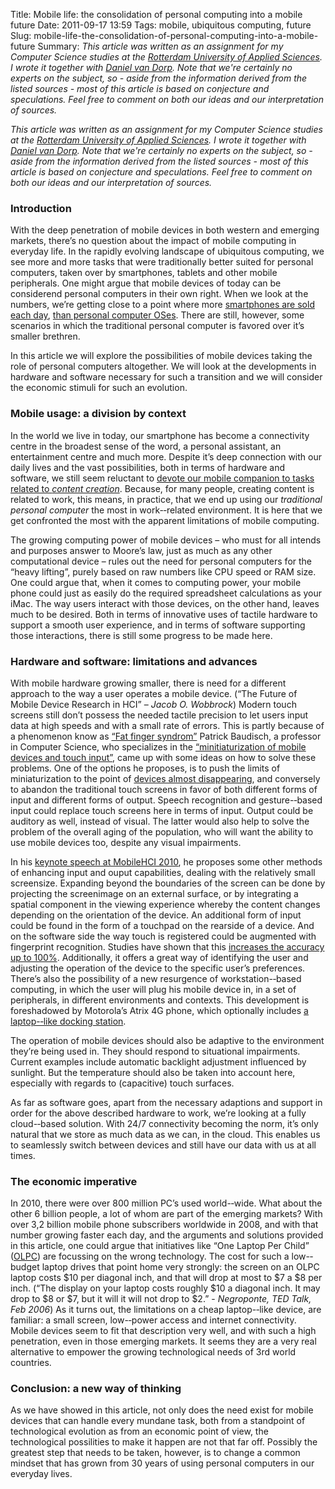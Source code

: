 Title: Mobile life: the consolidation of personal computing into a mobile future
Date: 2011-09-17 13:59
Tags: mobile, ubiquitous computing, future
Slug: mobile-life-the-consolidation-of-personal-computing-into-a-mobile-future
Summary: _This article was written as an assignment for my Computer Science studies at the [Rotterdam University of Applied Sciences](http://hogeschoolrotterdam.nl/international-students/rotterdam-university "Rotterdam University of Applied Sciences"). I wrote it together with [Daniel van Dorp](http://www.vandorp.biz/ "Daniel"). Note that we're certainly no experts on the subject, so - aside from the information derived from the listed sources - most of this article is based on conjecture and speculations. Feel free to comment on both our ideas and our interpretation of sources._

_This article was written as an assignment for my Computer Science studies at the [Rotterdam University of Applied Sciences](http://hogeschoolrotterdam.nl/international-students/rotterdam-university "Rotterdam University of Applied Sciences"). I wrote it together with [Daniel van Dorp](http://www.vandorp.biz/ "Daniel"). Note that we're certainly no experts on the subject, so - aside from the information derived from the listed sources - most of this article is based on conjecture and speculations. Feel free to comment on both our ideas and our interpretation of sources._

### Introduction
With the deep penetration of mobile devices in both western and emerging markets, there’s no question about the impact of mobile computing in everyday life. In the rapidly evolving landscape of ubiquitous computing, we see more and more tasks that were traditionally better suited for personal computers, taken over by smartphones, tablets and other mobile peripherals. One might argue that mobile devices of today can be considerend personal computers in their own right. When we look at the numbers, we’re getting close to a point where more [smartphones are sold each day](http://tech.fortune.cnn.com/2010/08/11/the-­‐great-­‐game-­‐mobile-­‐devices-­‐overtaking-­‐pcs/ "The numbers don't lie: Mobile devices overtaking PCs"), [than personal computer OSes](http://betanews.com/2011/02/09/the-­‐pc-­‐era-­‐is-­‐over/ "The PC era is over"). There are still, however, some scenarios in which the traditional personal computer is favored over it’s smaller brethren.

In this article we will explore the possibilities of mobile devices taking the role of personal computers altogether. We will look at the developments in hardware and software necessary for such a transition and we will consider the economic stimuli for such an evolution.

### Mobile usage: a division by context
In the world we live in today, our smartphone has become a connectivity centre in the broadest sense of the word, a personal assistant, an entertainment centre and much more. Despite it’s deep connection with our daily lives and the vast possibilities, both in terms of hardware and software, we still seem reluctant to [devote our mobile companion to tasks related to _content creation_](http://www.pcworld.com/article/219389/will_the_smartphone_replace_the_pc.html "Will the Smartphone Replace the PC?"). Because, for many people, creating content is related to work, this means, in practice, that we end up using our _traditional personal computer_ the most in work-­‐related environment. It is here that we get confronted the most with the apparent limitations of mobile computing.

The growing computing power of mobile devices – who must for all intends and purposes answer to Moore’s law, just as much as any other computational device – rules out the need for personal computers for the “heavy lifting”, purely based on raw numbers like CPU speed or RAM size. One could argue that, when it comes to computing power, your mobile phone could just as easily do the required spreadsheet calculations as your iMac.
The way users interact with those devices, on the other hand, leaves much to be desired. Both in terms of innovative uses of tactile hardware to support a smooth user experience, and in terms of software supporting those interactions, there is still some progress to be made here.

### Hardware and software: limitations and advances
With mobile hardware growing smaller, there is need for a different approach to the way a user operates a mobile device. (“The Future of Mobile Device Research in HCI” – _Jacob O. Wobbrock_) Modern touch screens still don’t possess the needed tactile precision to let users input data at high speeds and with a small rate of errors. This is partly because of a phenomenon know as [“Fat finger syndrom”](http://www.patrickbaudisch.com/publications/index.html "My new PC is a Mobile Phone") Patrick Baudisch, a professor in Computer Science, who specializes in the [“minitiaturization of mobile devices and touch input”](http://www.patrickbaudisch.com/biography/index.html "Patrick Baudisch"), came up with some ideas on how to solve these problems. One of the options he proposes, is to push the limits of miniaturization to the point of [devices almost disappearing](http://www.patrickbaudisch.com/publications/index.html "Disappearing Mobile Devices"), and conversely to abandon the traditional touch screens in favor of both different forms of input and different forms of output. Speech recognition and gesture-­‐based input could replace touch screens here in terms of input. Output could be auditory as well, instead of visual. The latter would also help to solve the problem of the overall aging of the population, who will want the ability to use mobile devices too, despite any visual impairments.

In his [keynote speech at MobileHCI 2010](http://www.patrickbaudisch.com/publications/index.html "My new PC is a Mobile Phone"), he proposes some other methods of enhancing input and ouput capabilities, dealing with the relatively small screensize. Expanding beyond the boundaries of the screen can be done by projecting the screenimage on an external surface, or by integrating a spatial component in the viewing experience whereby the content changes depending on the orientation of the device.
An additional form of input could be found in the form of a touchpad on the rearside of a device. And on the software side the way touch is registered could be augmented with fingerprint recognition. Studies have shown that this [increases the accuracy up to 100%](http://www.patrickbaudisch.com/publications/index.html "My new PC is a Mobile Phone"). Additionally, it offers a great way of identifying the user and adjusting the operation of the device to the specific user’s preferences.
There’s also the possibility of a new resurgence of workstation-­‐based computing, in which the user will plug his mobile device in, in a set of peripherals, in different environments and contexts. This development is foreshadowed by Motorola’s Atrix 4G phone, which optionally includes [a laptop-­‐like docking station](http://www.pcworld.com/article/219389/will_the_smartphone_replace_the_pc.html "Will the Smartphone Replace the PC?").

The operation of mobile devices should also be adaptive to the environment they’re being used in. They should respond to situational impairments. Current examples include automatic backlight adjustment influenced by sunlight. But the temperature should also be taken into account here, especially with regards to (capacitive) touch surfaces.

As far as software goes, apart from the necessary adaptions and support in order for the above described hardware to work, we’re looking at a fully cloud-­‐based solution. With 24/7 connectivity becoming the norm, it’s only natural that we store as much data as we can, in the cloud. This enables us to seamlessly switch between devices and still have our data with us at all times.

### The economic imperative
In 2010, there were over 800 million PC’s used world-­‐wide. What about the other 6 billion people, a lot of whom are part of the emerging markets? With over 3,2 billion mobile phone subscribers worldwide in 2008, and with that number growing faster each day, and the arguments and solutions provided in this article, one could argue that initiatives like “One Laptop Per Child” ([OLPC](http://one.laptop.org/ "OLPC")) are focussing on the wrong technology. The cost for such a low-­‐ budget laptop drives that point home very strongly: the screen on an OLPC laptop costs $10 per diagonal inch, and that will drop at most to $7 a $8 per inch. (“The display on your laptop costs roughly $10 a diagonal inch. It may drop to $8 or $7, but it will it will not drop to $2.” - _Negroponte, TED Talk, Feb 2006_) As it turns out, the limitations on a cheap laptop-­‐like device, are familiar: a small screen, low-­‐power access and internet connectivity. Mobile devices seem to fit that description very well, and with such a high penetration, even in those emerging markets. It seems they are a very real alternative to empower the growing technological needs of 3rd world countries.

### Conclusion: a new way of thinking
As we have showed in this article, not only does the need exist for mobile devices that can handle every mundane task, both from a standpoint of technological evolution as from an economic point of view, the technological possilities to make it happen are not that far off. Possibly the greatest step that needs to be taken, however, is to change a common mindset that has grown from 30 years of using personal computers in our everyday lives.